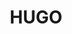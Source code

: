 ---
title: "HUGO"
description: "博客搭建"
slug: "HUGO"
image: "HUGO.jpg"
style:
    background: "transparent"
    color: "#fff"
---
